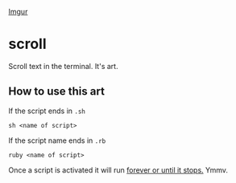 [Imgur](http://i.imgur.com/z5d0al0 "Jack Kerouac's scroll")

# scroll

Scroll text in the terminal. It's art.

## How to use this art

If the script ends in `.sh`

    sh <name of script>
    
If the script name ends in `.rb`

    ruby <name of script>
    
Once a script is activated it will run [forever or until it stops.](http://en.wikipedia.org/wiki/Halting_problem) Ymmv.
